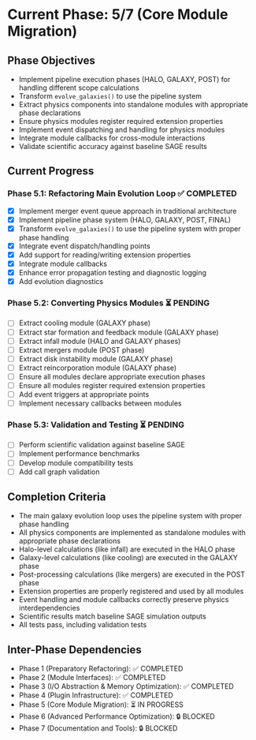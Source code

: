 <!-- Purpose: Current project phase context -->
<!-- Update Rules:
- 500-word limit! 
- Include: 
  • Phase objectives
  • Current progress as a checklist
  • Completion criteria 
  • Inter-phase dependencies
- At major phase completion archive as phase-[X].md and refresh for next phase
-->

# Current Phase: 5/7 (Core Module Migration)

## Phase Objectives
- Implement pipeline execution phases (HALO, GALAXY, POST) for handling different scope calculations
- Transform `evolve_galaxies()` to use the pipeline system
- Extract physics components into standalone modules with appropriate phase declarations
- Ensure physics modules register required extension properties
- Implement event dispatching and handling for physics modules
- Integrate module callbacks for cross-module interactions
- Validate scientific accuracy against baseline SAGE results

## Current Progress

### Phase 5.1: Refactoring Main Evolution Loop ✅ COMPLETED
- [x] Implement merger event queue approach in traditional architecture
- [x] Implement pipeline phase system (HALO, GALAXY, POST, FINAL)
- [x] Transform `evolve_galaxies()` to use the pipeline system with proper phase handling
- [x] Integrate event dispatch/handling points
- [x] Add support for reading/writing extension properties
- [x] Integrate module callbacks
- [x] Enhance error propagation testing and diagnostic logging
- [x] Add evolution diagnostics

### Phase 5.2: Converting Physics Modules ⏳ PENDING
- [ ] Extract cooling module (GALAXY phase)
- [ ] Extract star formation and feedback module (GALAXY phase)
- [ ] Extract infall module (HALO and GALAXY phases)
- [ ] Extract mergers module (POST phase)
- [ ] Extract disk instability module (GALAXY phase)
- [ ] Extract reincorporation module (GALAXY phase)
- [ ] Ensure all modules declare appropriate execution phases
- [ ] Ensure all modules register required extension properties
- [ ] Add event triggers at appropriate points
- [ ] Implement necessary callbacks between modules

### Phase 5.3: Validation and Testing ⏳ PENDING
- [ ] Perform scientific validation against baseline SAGE
- [ ] Implement performance benchmarks
- [ ] Develop module compatibility tests
- [ ] Add call graph validation

## Completion Criteria
- The main galaxy evolution loop uses the pipeline system with proper phase handling
- All physics components are implemented as standalone modules with appropriate phase declarations
- Halo-level calculations (like infall) are executed in the HALO phase
- Galaxy-level calculations (like cooling) are executed in the GALAXY phase
- Post-processing calculations (like mergers) are executed in the POST phase
- Extension properties are properly registered and used by all modules
- Event handling and module callbacks correctly preserve physics interdependencies
- Scientific results match baseline SAGE simulation outputs
- All tests pass, including validation tests

## Inter-Phase Dependencies
- Phase 1 (Preparatory Refactoring): ✅ COMPLETED
- Phase 2 (Module Interfaces): ✅ COMPLETED
- Phase 3 (I/O Abstraction & Memory Optimization): ✅ COMPLETED
- Phase 4 (Plugin Infrastructure): ✅ COMPLETED
- Phase 5 (Core Module Migration): ⏳ IN PROGRESS
- Phase 6 (Advanced Performance Optimization): 🔒 BLOCKED
- Phase 7 (Documentation and Tools): 🔒 BLOCKED